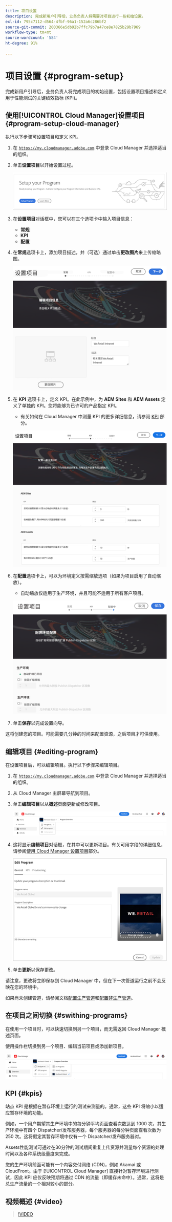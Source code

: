 ```yaml
---
title: 项目设置
description: 完成新用户引导后，业务负责人将需要对项目进行一些初始设置。
exl-id: 795c7112-d564-4fbf-96a1-152a6c286bf2
source-git-commit: 200366e5db92b7ffc79b7a47ce8e7825b29b7969
workflow-type: tm+mt
source-wordcount: '584'
ht-degree: 91%

---
```



# 项目设置 {#program-setup}

完成新用户引导后，业务负责人将完成项目的初始设置，包括设置项目描述和定义用于性能测试的关键绩效指标 (KPI)。

## 使用[!UICONTROL Cloud Manager]设置项目 {#program-setup-cloud-manager}

执行以下步骤可设置项目和定义 KPI。

1. 在 [`https://my.cloudmanager.adobe.com`](https://my.cloudmanager.adobe.com) 中登录 Cloud Manager 并选择适当的组织。

1. 单击&#x200B;**设置项目**&#x200B;以开始设置过程。

   ![设置项目](/help/assets/set-up-program/setup1.png)

1. 在&#x200B;**设置项目**&#x200B;对话框中，您可以在三个选项卡中输入项目信息：

   * **常规**
   * **KPI**
   * **配置**

1. 在&#x200B;**常规**&#x200B;选项卡上，添加项目描述，并（可选）通过单击&#x200B;**更改图片**&#x200B;来上传缩略图。

   ![“常规”选项卡](/help/assets/Setup_Program-General.png)

1. 在 **KPI** 选项卡上，定义 KPI。在此示例中，为 **AEM Sites** 和 **AEM Assets** 定义了单独的 KPI。您将能够为已许可的产品指定 KPI。

   * 有关如何在 Cloud Manager 中测量 KPI 的更多详细信息，请参阅 [KPI](#kpis) 部分。

   ![定义 KPI](/help/assets/Setup_Program-KPIs.png)

1. 在&#x200B;**配置**&#x200B;选项卡上，可以为环境定义按需缩放选项（如果为项目启用了自动缩放）。

   * 自动缩放仅适用于生产环境，并且可能不适用于所有客户项目。

   ![配置选项](/help/assets/Setup_Program-Provisioning.png)

1. 单击&#x200B;**保存**&#x200B;以完成设置向导。

这将创建您的项目。可能需要几分钟的时间来配置资源，之后项目才可供使用。

## 编辑项目 {#editing-program}

在设置项目后，可以编辑项目。执行以下步骤来编辑项目。

1. 在 [`https://my.cloudmanager.adobe.com`](https://my.cloudmanager.adobe.com) 中登录 Cloud Manager 并选择适当的组织。

1. 从 Cloud Manager 主屏幕导航到项目。

1. 单击&#x200B;**编辑项目**&#x200B;以从&#x200B;**概述**&#x200B;页面更新或修改项目。

   ![“编辑项目”选项](/help/assets/set-up-program/edit-program1.png)

1. 这将显示&#x200B;**编辑项目**&#x200B;对话框，在其中可以更新项目。有关可用字段的详细信息，请参阅[使用 Cloud Manager 设置项目](#program-setup-cloud-manager)部分。

   ![“编辑项目”对话框](/help/assets/set-up-program/edit-program-general.png)

1. 单击&#x200B;**更新**&#x200B;以保存更改。

请注意，更改将立即保存到 Cloud Manager 中，但在下一次管道运行之前不会反映在您的环境中。

如果尚未创建管道，请参阅文档[配置生产管道](/help/using/production-pipelines.md)和[配置非生产管道](/help/using/non-production-pipelines.md)。

## 在项目之间切换 {#swithing-programs}

在使用一个项目时，可以快速切换到另一个项目，而无需返回 Cloud Manager 概述页面。

使用操作栏切换到另一个项目、编辑当前项目或添加新项目。

![项目切换器](/help/assets/set-up-program/setup2.png)

## KPI {#kpis}

站点 KPI 是根据在暂存环境上运行的测试来测量的。通常，这些 KPI 将缩小以适应暂存环境的功能。

例如，一个用户期望其生产环境中的每分钟平均页面查看次数达到 1000 次，其生产环境中有四个 Dispatcher/发布服务器，每个服务器的每分钟页面查看次数为 250 次。这将假定其暂存环境中仅有一个 Dispatcher/发布服务器对。

Assets性能测试可通过在30分钟的测试期间重复上传资源并测量每个资源的处理时间以及各种系统级量度来完成。

您的生产环境前面可能有一个内容交付网络 (CDN)，例如 Akamai 或 CloudFront。由于 [!UICONTROL Cloud Manager] 直接针对暂存环境进行测试，因此 KPI 应仅反映预期将通过 CDN 的流量（即缓存未命中）。通常，这将是总生产流量的一个相对较小的部分。

## 视频概述 {#video}

>[!VIDEO](https://video.tv.adobe.com/v/26313/)
